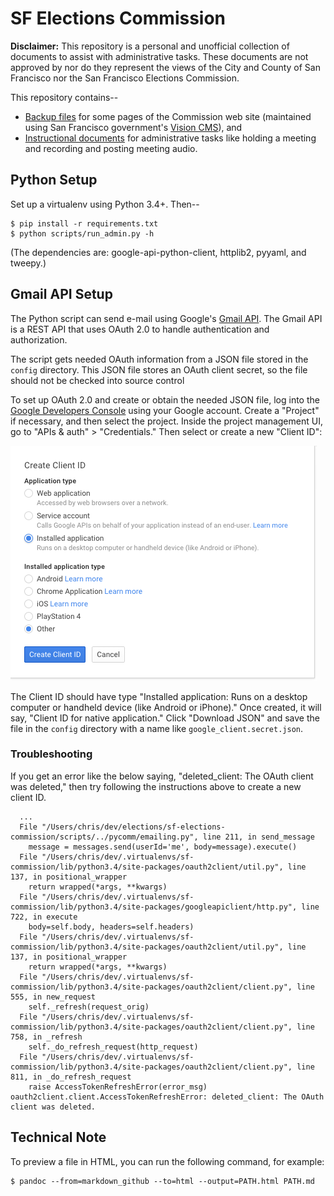 SF Elections Commission
=======================

**Disclaimer:** This repository is a personal and unofficial collection
of documents to assist with administrative tasks.  These documents are
not approved by nor do they represent the views of the City and County
of San Francisco nor the San Francisco Elections Commission.

This repository contains--

* [Backup files](web) for some pages of the Commission web site (maintained
  using San Francisco government's [Vision CMS][vision_cms]), and
* [Instructional documents](docs/index.md) for administrative tasks like
  holding a meeting and recording and posting meeting audio.


Python Setup
------------

Set up a virtualenv using Python 3.4+.  Then--

    $ pip install -r requirements.txt
    $ python scripts/run_admin.py -h

(The dependencies are: google-api-python-client, httplib2, pyyaml, and tweepy.)


Gmail API Setup
---------------

The Python script can send e-mail using Google's [Gmail API][gmail_api].
The Gmail API is a REST API that uses OAuth 2.0 to handle authentication
and authorization.

The script gets needed OAuth information from a JSON file stored in the
`config` directory.  This JSON file stores an OAuth client secret, so the
file should not be checked into source control

To set up OAuth 2.0 and create or obtain the needed JSON file, log into
the [Google Developers Console][google_dev_console] using your Google
account.  Create a "Project" if necessary, and then select the project.
Inside the project management UI, go to "APIs & auth" > "Credentials."
Then select or create a new "Client ID":

![](docs/images/oauth_create_client_id.png "Create OAuth 2.0 client ID")

The Client ID should have type "Installed application: Runs on a desktop
computer or handheld device (like Android or iPhone)."  Once created, it
will say, "Client ID for native application."  Click "Download JSON"
and save the file in the `config` directory with a name like
`google_client.secret.json`.


### Troubleshooting

If you get an error like the below saying, "deleted_client: The OAuth client
was deleted," then try following the instructions above to create a
new client ID.

      ...
      File "/Users/chris/dev/elections/sf-elections-commission/scripts/../pycomm/emailing.py", line 211, in send_message
        message = messages.send(userId='me', body=message).execute()
      File "/Users/chris/dev/.virtualenvs/sf-commission/lib/python3.4/site-packages/oauth2client/util.py", line 137, in positional_wrapper
        return wrapped(*args, **kwargs)
      File "/Users/chris/dev/.virtualenvs/sf-commission/lib/python3.4/site-packages/googleapiclient/http.py", line 722, in execute
        body=self.body, headers=self.headers)
      File "/Users/chris/dev/.virtualenvs/sf-commission/lib/python3.4/site-packages/oauth2client/util.py", line 137, in positional_wrapper
        return wrapped(*args, **kwargs)
      File "/Users/chris/dev/.virtualenvs/sf-commission/lib/python3.4/site-packages/oauth2client/client.py", line 555, in new_request
        self._refresh(request_orig)
      File "/Users/chris/dev/.virtualenvs/sf-commission/lib/python3.4/site-packages/oauth2client/client.py", line 758, in _refresh
        self._do_refresh_request(http_request)
      File "/Users/chris/dev/.virtualenvs/sf-commission/lib/python3.4/site-packages/oauth2client/client.py", line 811, in _do_refresh_request
        raise AccessTokenRefreshError(error_msg)
    oauth2client.client.AccessTokenRefreshError: deleted_client: The OAuth client was deleted.


Technical Note
--------------

To preview a file in HTML, you can run the following command, for example:

    $ pandoc --from=markdown_github --to=html --output=PATH.html PATH.md


[gmail_api]: https://developers.google.com/gmail/api/
[google_dev_console]: https://console.developers.google.com
[vision_cms]: http://www6.sfgov.org/index.aspx?page=163
